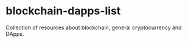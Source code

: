 # blockchain-dapps-list
Collection of resources about blockchain, general cryptocurrency and DApps.
